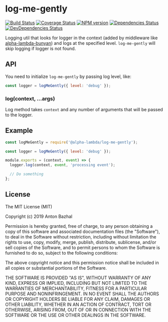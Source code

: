# log-me-gently

[![Build Status][ci-image]][ci-url]
[![Coverage Status][coverage-image]][coverage-url]
[![NPM version][npm-image]][npm-url]
[![Dependencies Status][dependencies-image]][dependencies-url]
[![DevDependencies Status][devdependencies-image]][devdependencies-url]

Logging util that looks for logger in the context (added by middleware like [alpha-lambda-bunyan][alpha-lambda-bunyan-url]) and logs at the specified level. `log-me-gently` will skip logging if logger is not found.

## API
You need to initialize `log-me-gently` by passing log level, like:

```js
const logger = logMeGently({ level: 'debug' });
```

### log(context, ...args)
Log method takes `context` and any number of arguments that will be passed to the logger.

## Example
```js
const logMeGently = require('@alpha-lambda/log-me-gently');

const logger = logMeGently({ level: 'debug' });

module.exports = (context, event) => {
  logger.log(context, event, 'processing event');

  // Do something
};
```

## License

The MIT License (MIT)

Copyright (c) 2019 Anton Bazhal

Permission is hereby granted, free of charge, to any person obtaining a copy of this software and associated documentation files (the "Software"), to deal in the Software without restriction, including without limitation the rights to use, copy, modify, merge, publish, distribute, sublicense, and/or sell copies of the Software, and to permit persons to whom the Software is furnished to do so, subject to the following conditions:

The above copyright notice and this permission notice shall be included in all copies or substantial portions of the Software.

THE SOFTWARE IS PROVIDED "AS IS", WITHOUT WARRANTY OF ANY KIND, EXPRESS OR IMPLIED, INCLUDING BUT NOT LIMITED TO THE WARRANTIES OF MERCHANTABILITY, FITNESS FOR A PARTICULAR PURPOSE AND NONINFRINGEMENT. IN NO EVENT SHALL THE AUTHORS OR COPYRIGHT HOLDERS BE LIABLE FOR ANY CLAIM, DAMAGES OR OTHER LIABILITY, WHETHER IN AN ACTION OF CONTRACT, TORT OR OTHERWISE, ARISING FROM, OUT OF OR IN CONNECTION WITH THE SOFTWARE OR THE USE OR OTHER DEALINGS IN THE SOFTWARE.

[alpha-lambda-bunyan-url]: https://www.npmjs.com/package/alpha-lambda-bunyan
[ci-image]: https://circleci.com/gh/alpha-lambda/log-me-gently.svg?style=shield&circle-token=cb05dea04e2525a8ee6a9ef2e1645f10af8234dd
[ci-url]: https://circleci.com/gh/alpha-lambda/log-me-gently
[coverage-image]: https://coveralls.io/repos/github/alpha-lambda/log-me-gently/badge.svg?branch=master
[coverage-url]: https://coveralls.io/github/alpha-lambda/log-me-gently?branch=master
[dependencies-url]: https://david-dm.org/alpha-lambda/log-me-gently
[dependencies-image]: https://david-dm.org/alpha-lambda/log-me-gently/status.svg
[devdependencies-url]: https://david-dm.org/alpha-lambda/log-me-gently?type=dev
[devdependencies-image]: https://david-dm.org/alpha-lambda/log-me-gently/dev-status.svg
[npm-url]: https://www.npmjs.org/package/@alpha-lambda/log-me-gently
[npm-image]: https://img.shields.io/npm/v/@alpha-lambda/log-me-gently.svg
